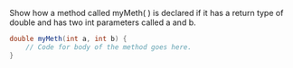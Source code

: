 Show how a method called myMeth( ) is declared if it has a return type of double and has two int parameters called a and b.
```java
double myMeth(int a, int b) {
	// Code for body of the method goes here.
}
```
